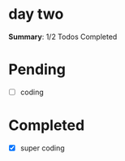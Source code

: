 # day two

 **Summary**: 1/2 Todos Completed 

# Pending 
- [ ] coding


# Completed 
- [x] super coding


